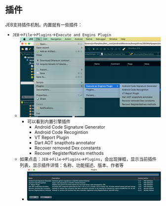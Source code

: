 # 插件

JEB支持插件机制。内置就有一些插件：

* `JEB`->`File`->`Plugins`->`Execute and Engins Plugin`
  * ![jeb_file_plugins_engine](../assets/img/jeb_file_plugins_engine.png)
    * 可以看到内置引擎插件
      * Android Code Signature Generator
      * Android Code Recogintion
      * VT Report Plugin
      * Dart AOT snapthots annotator
      * Recover removed Dex constants
      * Recover RegisterNatives methods
  * 如果点击：`JEB`->`File`->`Plugins`->`Plugins`，会出现弹框，显示当前插件列表，显示插件详情：名称、功能描述、版本、作者等
    * ![jeb_popup_plugins_builtin](../assets/img/jeb_popup_plugins_builtin.png)
